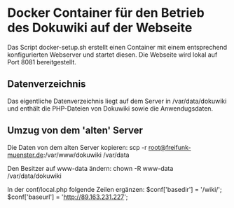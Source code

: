 
# Docker Container für den Betrieb des Dokuwiki auf der Webseite

Das Script docker-setup.sh erstellt einen Container mit einem entsprechend konfigurierten Webserver und startet diesen. 
Die Webseite wird lokal auf Port 8081 bereitgestellt. 

## Datenverzeichnis

Das eigentliche Datenverzeichnis liegt auf dem Server in /var/data/dokuwiki und enthält die PHP-Dateien von Dokuwiki sowie die Anwendugsdaten.

## Umzug von dem 'alten' Server

Die Daten von dem alten Server kopieren:
scp -r root@freifunk-muenster.de:/var/www/dokuwiki /var/data

Den Besitzer auf www-data ändern:
chown -R www-data /var/data/dokuwiki

In der conf/local.php folgende Zeilen ergänzen:
$conf['basedir'] = '/wiki/';
$conf['baseurl'] = 'http://89.163.231.227';
